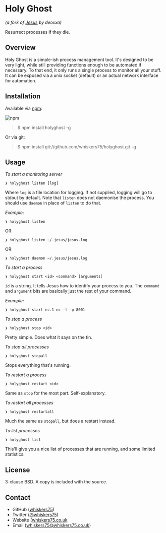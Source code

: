 Holy Ghost
=====
*(a fork of [Jesus](https://github.com/deoxxa/jesus) by deoxxa)*

Resurrect processes if they die.

Overview
--------

Holy Ghost is a simple-ish process management tool. It's designed to be very light,
while still providing functions enough to be automated if necessary. To that
end, it only runs a single process to monitor all your stuff. It can be exposed
via a unix socket (default) or an actual network interface for automation.

Installation
------------

Available via [npm](http://npmjs.org/package/holyghost):

![npm](http://nodei.co/npm/holyghost.png?downloads=true&stars=true)

> $ npm install holyghost -g

Or via git:

> $ npm install git://github.com/whiskers75/holyghost.git -g

Usage
-----
_To start a monitoring server_

`❯ holyghost listen [log]`

Where `log` is a file location for logging. If not supplied, logging will go to
stdout by default. Note that `listen` does not daemonise the process. You should
use `daemon` in place of `listen` to do that.

_Example:_

`❯ holyghost listen`

OR

`❯ holyghost listen ~/.jesus/jesus.log`

OR

`❯ holyghost daemon ~/.jesus/jesus.log`

_To start a process_

`❯ holyghost start <id> <command> [arguments]`

`id` is a string. It tells Jesus how to identify your process to you. The
`command` and `argument` bits are basically just the rest of your command.

_Example:_

`❯ holyghost start nc.1 nc -l -p 8001`

_To stop a process_

`❯ holyghost stop <id>`

Pretty simple. Does what it says on the tin.

_To stop all processes_

`❯ holyghost stopall`

Stops everything that's running.

_To restart a process_

`❯ holyghost restart <id>`

Same as `stop` for the most part. Self-explanatory.

_To restart all processes_

`❯ holyghost restartall`

Much the same as `stopall`, but does a restart instead.

_To list processes_

`❯ holyghost list`

This'll give you a nice list of processes that are running, and some limited
statistics.

License
-------

3-clause BSD. A copy is included with the source.

Contact
-------

* GitHub ([whiskers75](http://github.com/whiskers75))
* Twitter ([@whiskers75](http://twitter.com/whiskers75))
* Website ([whiskers75.co.uk](http://whiskers75.co.uk)
* Email ([whiskers75@whiskers75.co.uk](mailto:whiskers75@whiskers75.co.uk))
